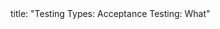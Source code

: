 <frontmatter>
title: "Testing Types: Acceptance Testing: What"
</frontmatter>

<include src="unit-inPage-asFlat.md" boilerplate />
